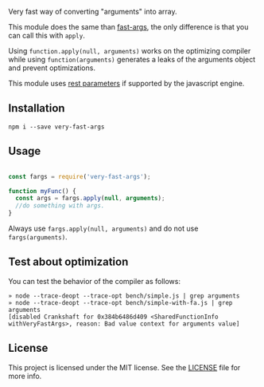 Very fast way of converting "arguments" into array.

This module does the same than [fast-args](https://github.com/jamen/fast-args), the only difference is that you can call this with `apply`.

Using `function.apply(null, arguments)` works on the optimizing compiler while using `function(arguments)` generates a leaks of the arguments object and prevent optimizations.

This module uses [rest parameters](https://developer.mozilla.org/docs/Web/JavaScript/Referencia/Funciones/parametros_rest) if supported by the javascript engine.

## Installation

```
npm i --save very-fast-args
```

## Usage

```javascript

const fargs = require('very-fast-args');

function myFunc() {
  const args = fargs.apply(null, arguments);
  //do something with args.
}
```

Always use `fargs.apply(null, arguments)` and do not use `fargs(arguments)`.

## Test about optimization

You can test the behavior of the compiler as follows:

```
» node --trace-deopt --trace-opt bench/simple.js | grep arguments
» node --trace-deopt --trace-opt bench/simple-with-fa.js | grep arguments
[disabled Crankshaft for 0x384b6486d409 <SharedFunctionInfo withVeryFastArgs>, reason: Bad value context for arguments value]
```

## License

This project is licensed under the MIT license. See the [LICENSE](LICENSE) file for more info.
